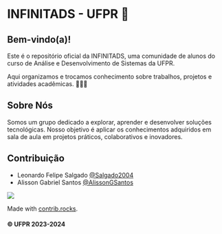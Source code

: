 # INFINITADS - UFPR 🚀

## Bem-vindo(a)!

Este é o repositório oficial da INFINITADS, uma comunidade de alunos do curso de Análise e Desenvolvimento de Sistemas da UFPR. 

Aqui organizamos e trocamos conhecimento sobre trabalhos, projetos e atividades acadêmicas. 👨‍🎓📘

## Sobre Nós

Somos um grupo dedicado a explorar, aprender e desenvolver soluções tecnológicas. Nosso objetivo é aplicar os conhecimentos adquiridos em sala de aula em projetos práticos, colaborativos e inovadores.

## Contribuição

- Leonardo Felipe Salgado [@Salgado2004](https://github.com/salgado2004)
- Alisson Gabriel Santos [@AlissonGSantos](https://github.com/AlissonGSantos)

<a href="https://github.com/InfiniTADS-UFPR/.github/graphs/contributors">
  <img src="https://contrib.rocks/image?repo=InfiniTADS-UFPR/.github" />
</a>

Made with [contrib.rocks](https://contrib.rocks).

#### &copy; UFPR 2023-2024
